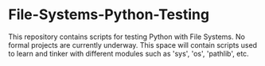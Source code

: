 # File-Systems-Python-Testing

This repository contains scripts for testing Python with File Systems. No formal projects are currently underway. This space will contain scripts used to learn and tinker with different modules such as 'sys', 'os', 'pathlib', etc.
